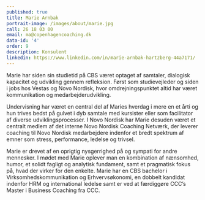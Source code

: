```yaml
---
published: true
title: Marie Arnbak
portrait-image: /images/about/marie.jpg
call: 26 18 03 00
email: ma@copenhagencoaching.dk
data-id: '4'
order: 9
description: Konsulent
linkedin: https://www.linkedin.com/in/marie-arnbak-hartzberg-44a7171/
---
```


Marie har siden sin studietid på CBS været optaget af samtaler, dialogisk kapacitet og
udvikling gennem refleksion. Først som studievejleder og siden i jobs hos Vestas og Novo
Nordisk, hvor omdrejningspunktet altid har været kommunikation og
medarbejderudvikling. 

Undervisning har været en central del af Maries hverdag i mere en
et årti og hun trives bedst på gulvet i dyb samtale med kursister eller som facilitator af
diverse udviklingsprocesser. I Novo Nordisk har Marie desuden været et centralt medlem
af det interne Novo Nordisk Coaching Netværk, der leverer coaching til Novo Nordisk
medarbejdere indenfor et bredt spektrum af emner som stress, performance, ledelse og
trivsel.

Marie er drevet af en oprigtig nysgerrighed på og sympati for andre mennesker. I mødet
med Marie oplever man en kombination af nænsomhed, humor, et solidt fagligt og
analytisk fundament, samt et pragmatisk fokus på, hvad der virker for den enkelte.
Marie har en CBS bachelor i Virksomhedskommunikation og Erhvervsøkonomi, en dobbelt
kandidat indenfor HRM og international ledelse samt er ved at færdiggøre CCC’s Master i
Business Coaching fra CCC.